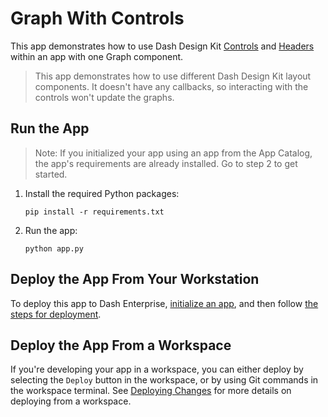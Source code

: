 # Graph With Controls

This app demonstrates how to use Dash Design Kit [Controls](https://cs-22.plotly.host/docs/dash-design-kit/controls) and [Headers](https://cs-22.plotly.host/docs/dash-design-kit/menus) within an app with one Graph component.

> This app demonstrates how to use different Dash Design Kit layout components. It doesn't have any callbacks, so interacting with the controls won't update the graphs.

## Run the App

> Note: If you initialized your app using an app from the App Catalog, the app's requirements are already installed. Go to step 2 to get started.

1. Install the required Python packages:
   ```
   pip install -r requirements.txt
   ```
2. Run the app:
   ```
   python app.py
   ```

## Deploy the App From Your Workstation

To deploy this app to Dash Enterprise, [initialize an app](https://cs-22.plotly.host/docs/dash-enterprise/initialize), and then follow [the steps for deployment](https://cs-22.plotly.host/docs/dash-enterprise/deployment).

## Deploy the App From a Workspace

If you're developing your app in a workspace, you can either deploy by selecting the `Deploy` button in the workspace, or by using Git commands in the workspace terminal. See [Deploying Changes](https://cs-22.plotly.host/docs/workspaces/deploying-changes) for more details on deploying from a workspace.

